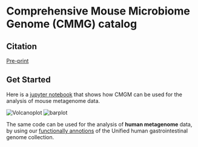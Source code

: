 # Comprehensive Mouse Microbiome Genome (CMMG) catalog

## Citation

[Pre-print](https://doi.org/10.1101/2021.03.18.435958)

## Get Started
Here is a [jupyter notebook](notebooks/Analyze-cold-adapted-microbiota.ipynb) that shows how CMGM can be used for the analysis of mouse metagenome data.


![Volcanoplot](Figures/Volcanoplot.svg) ![barplot](Figures/barplot_Butyrate.svg)





The same code can be used for the analysis of **human metagenome** data, by using our [functionally annotions](https://ezmeta.unige.ch/CMGM/v1/Human_data/) of the Unified human gastrointestinal genome collection.
